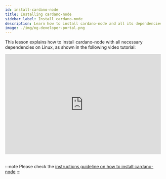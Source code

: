```yaml
---
id: install-cardano-node
title: Installing cardano-node
sidebar_label: Install cardano-node
description: Learn how to install cardano-node and all its dependencies.
image: ./img/og-developer-portal.png
---
```


This lesson explains how to install cardano-node with all necessary dependencies on Linux, as shown in the following video tutorial:

<iframe width="100%" height="325" src="https://www.youtube.com/embed/zW8gmRzRXP0" frameborder="0" allow="accelerometer; autoplay; clipboard-write; encrypted-media; gyroscope; picture-in-picture; fullscreen;"></iframe>
<br/><br/>

:::note
Please check the [instructions guideline on how to install cardano-node](../handbook/install-cardano-node-written)
:::
